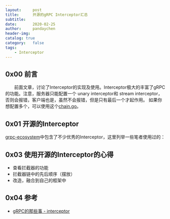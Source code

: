 ```yaml
---
layout:     post
title:      开源的gRPC Interceptor汇总 
subtitle:
date:       2020-02-25
author:     pandaychen
header-img:
catalog: true
category:   false
tags:
    - Interceptor
---
```


##  0x00    前言
&emsp;&emsp;前面文章，讨论了Interceptor的实现及使用。Interceptor极大的丰富了gRPC的功能。注意，服务器只能配置一个 unary interceptor和 stream interceptor，否则会报错，客户端也是，虽然不会报错，但是只有最后一个才起作用。 如果你想配置多个，可以使用这个[chain.go](https://github.com/grpc-ecosystem/go-grpc-middleware/blob/master/chain.go)。

##  0x01    开源的Interceptor
[grpc-ecosystem](https://github.com/grpc-ecosystem/go-grpc-middleware)中包含了不少优秀的Interceptor，这里列举一些笔者使用过的：

##  0x03    使用开源的Interceptor的心得
*   查看拦截器的功能
*   拦截器链中的先后顺序（摆放）
*   改造，融合到自己的框架中


##  0x04    参考
-   [gRPC的那些事 - interceptor](https://colobu.com/2017/04/17/dive-into-gRPC-interceptor/)